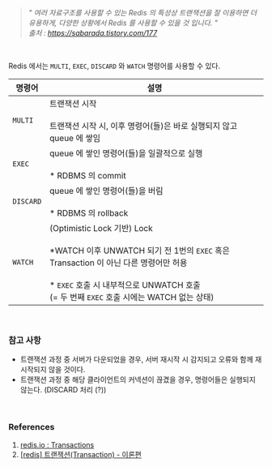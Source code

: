 > *" 여러 자료구조를 사용할 수 있는 Redis 의 특성상 트랜잭션을 잘 이용하면 더 유용하게, 다양한 상황에서 Redis 를 사용할 수 있을 것 입니다. "* <br>
> *출처 : https://sabarada.tistory.com/177*

<br>

Redis 에서는 `MULTI`, `EXEC`, `DISCARD` 와 `WATCH` 명령어를 사용할 수 있다.

|명령어|설명|
|-|-|
|`MULTI`|트랜잭션 시작 <br><br> 트랜잭션 시작 시, 이후 명령어(들)은 바로 실행되지 않고 queue 에 쌓임|
|`EXEC`|queue 에 쌓인 명령어(들)을 일괄적으로 실행<br><br>\* RDBMS 의 commit|
|`DISCARD`|queue 에 쌓인 명령어(들)을 버림<br><br>\* RDBMS 의 rollback|
|`WATCH`|(Optimistic Lock 기반) Lock<br><br>\*WATCH 이후 UNWATCH 되기 전 1번의 `EXEC` 혹은 Transaction 이 아닌 다른 명령어만 허용 <br><br>\* `EXEC` 호출 시 내부적으로 UNWATCH 호출<br>(= 두 번째 `EXEC` 호출 시에는 WATCH 없는 상태)|

<br>

### 참고 사항

- 트랜잭션 과정 중 서버가 다운되었을 경우, 서버 재시작 시 감지되고 오류와 함께 재시작되지 않을 것이다.
- 트랜잭션 과정 중 해당 클라이언트의 커넥션이 끊겼을 경우, 명령어들은 실행되지 않는다. (DISCARD 처리 (?))


<br>

### References

1. [redis.io : Transactions](https://redis.io/docs/manual/transactions/)
2. [[redis] 트랜잭션(Transaction) - 이론편](https://sabarada.tistory.com/177)